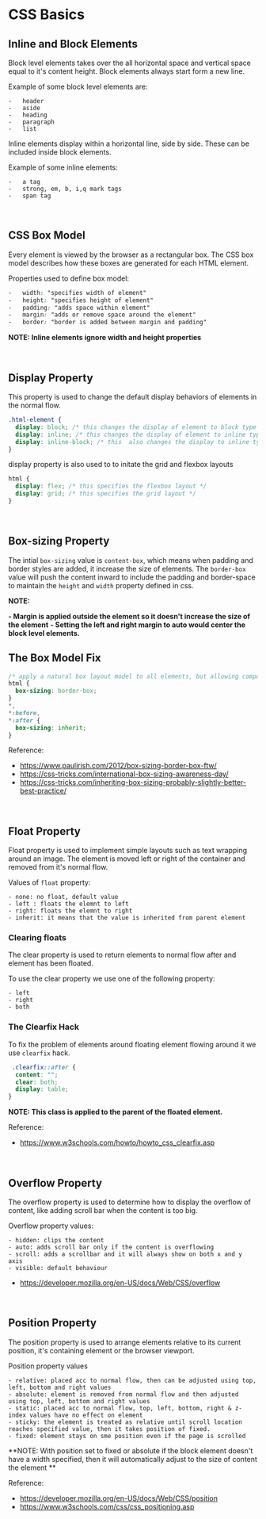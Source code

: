 # CSS Basics

## Inline and Block Elements

Block level elements takes over the all horizontal space and vertical space equal to it's content height. Block elements always start form a new line.

Example of some block level elements are:

```
-   header
-   aside
-   heading
-   paragraph
-   list
```

Inline elements display within a horizontal line, side by side. These can be included inside block elements.

Example of some inline elements:

```
-   a tag
-   strong, em, b, i,q mark tags
-   span tag
```

<br/>

## CSS Box Model

Every element is viewed by the browser as a rectangular box. The CSS box model describes how these boxes are generated for each HTML element.

Properties used to define box model:

```css
-   width: "specifies width of element"
-   height: "specifies height of element"
-   padding: "adds space within element"
-   margin: "adds or remove space around the element"
-   border: "border is added between margin and padding"
```

**NOTE: Inline elements ignore width and height properties**

<br/>

## Display Property

This property is used to change the default display behaviors of elements in the normal flow.

```css
.html-element {
  display: block; /* this changes the display of element to block type */
  display: inline; /* this changes the display of element to inline type */
  display: inline-block; /* this  also changes the display to inline type but this allows to set width and height on the specified html element */
}
```

display property is also used to to initate the grid and flexbox layouts

```css
html {
  display: flex; /* this specifies the flexbox layout */
  display: grid; /* this specifies the grid layout */
}
```

<br/>

## Box-sizing Property

The intial `box-sizing` value is `content-box`, which means when padding and border styles are added, it increase the size of elements. The `border-box` value will push the content inward to include the padding and border-space to maintain the `height` and `width` property defined in css.

**NOTE:**

**- Margin is applied outside the element so it doesn't increase the size of the element**
**- Setting the left and right margin to auto would center the block level elements.**

## The Box Model Fix

```css
/* apply a natural box layout model to all elements, but allowing components to change */
html {
  box-sizing: border-box;
}
*,
*:before,
*:after {
  box-sizing: inherit;
}
```

Reference:

- https://www.paulirish.com/2012/box-sizing-border-box-ftw/
- https://css-tricks.com/international-box-sizing-awareness-day/
- https://css-tricks.com/inheriting-box-sizing-probably-slightly-better-best-practice/

<br/>

## Float Property

Float property is used to implement simple layouts such as text wrapping around an image. The element is moved left or right of the container and removed from it's normal flow.

Values of `float` property:

```
- none: no float, default value
- left : floats the elemnt to left
- right: floats the elemnt to right
- inherit: it means that the value is inherited from parent element
```

### Clearing floats

The clear property is used to return elements to normal flow after and element has been floated.

To use the clear property we use one of the following property:

```
- left
- right
- both
```

### The Clearfix Hack

To fix the problem of elements around floating element flowing around it we use `clearfix` hack.

```css
 .clearfix::after {
  content: "";
  clear: both;
  display: table;
}
```

**NOTE: This class is applied to the parent of the floated element.**

Reference:
- https://www.w3schools.com/howto/howto_css_clearfix.asp

<br/>

## Overflow Property

The overflow property is used to determine how to display the overflow of content, like adding scroll bar when the content is too big.

Overflow property values:

```
- hidden: clips the content
- auto: adds scroll bar only if the content is overflowing
- scroll: adds a scrollbar and it will always show on both x and y axis
- visible: default behaviour
```

- https://developer.mozilla.org/en-US/docs/Web/CSS/overflow

<br/>

## Position Property

The position property is used to arrange elements relative to its current position, it's containing element or the browser viewport.

Position property values

```
- relative: placed acc to normal flow, then can be adjusted using top, left, bottom and right values
- absolute: element is removed from normal flow and then adjusted using top, left, bottom and right values
- static: placed acc to normal flow, top, left, bottom, right & z-index values have no effect on element
- sticky: the element is treated as relative until scroll location reaches specified value, then it takes position of fixed.
- fixed: element stays on sme position even if the page is scrolled
```

**NOTE: With position set to fixed or absolute if the block element doesn't have a width specified, then it will automatically adjust to the size of content the element **

Reference:
- https://developer.mozilla.org/en-US/docs/Web/CSS/position
- https://www.w3schools.com/css/css_positioning.asp



